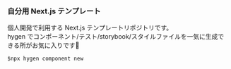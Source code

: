 ### 自分用 Next.js テンプレート

個人開発で利用する Next.js テンプレートリポジトリです。  
hygen でコンポーネント/テスト/storybook/スタイルファイルを一気に生成できる所がお気に入りです:penguin:

```
$npx hygen component new
```
